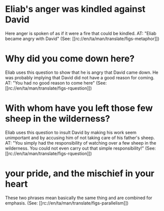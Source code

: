 # Eliab's anger was kindled against David

Here anger is spoken of as if it were a fire that could be kindled. AT: "Eliab became angry with David" (See: [[rc://en/ta/man/translate/figs-metaphor]])

# Why did you come down here?

Eliab uses this question to show that he is angry that David came down. He was probably implying that David did not have a good reason for coming. AT: "You had no good reason to come here" (See: [[rc://en/ta/man/translate/figs-rquestion]])

# With whom have you left those few sheep in the wilderness?

Eliab uses this question to insult David by making his work seem unimportant and by accusing him of not taking care of his father's sheep. AT: "You simply had the responsibility of watching over a few sheep in the wilderness. You could not even carry out that simple responsibility!" (See: [[rc://en/ta/man/translate/figs-rquestion]])

# your pride, and the mischief in your heart

These two phrases mean basically the same thing and are combined for emphasis. (See: [[rc://en/ta/man/translate/figs-parallelism]])

